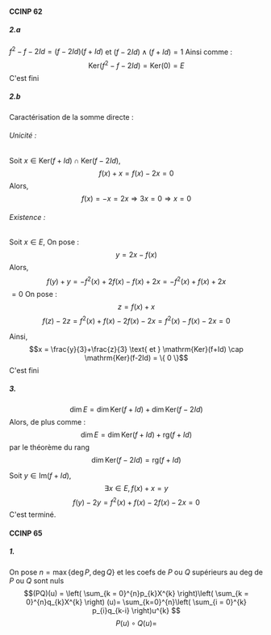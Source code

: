 #### CCINP 62
##### 2.a
$f^{2} - f -2Id = (f-2Id)(f+Id)$ et $(f-2Id)\wedge (f+Id) = 1$
Ainsi comme : 
$$\mathrm{Ker}(f^{2}-f-2Id) =\mathrm{Ker}(0) = E$$
C'est fini

##### 2.b
Caractérisation de la somme directe :
###### Unicité : 
Soit $x \in \mathrm{Ker}(f+Id) \cap \mathrm{Ker}(f-2Id)$, 
$$f(x)+x = f(x)-2x = 0$$
Alors, 
$$f(x) = -x = 2x \Rightarrow 3x = 0 \Rightarrow x = 0$$

###### Existence :
Soit $x \in E$, 
On pose : 
$$y = 2x - f(x)$$
Alors, 
$$f(y) + y = -f^{2}(x) + 2f(x) -f(x)+2x = -f^{2}(x) + f(x) +2x $$
$=0$
On pose :
$$z = f(x)+x$$
$$f(z) -2z = f^{2}(x) + f(x)-2f(x)-2x=f^{2}(x)-f(x)-2x = 0$$

Ainsi,
$$x = \frac{y}{3}+\frac{z}{3} \text{ et } \mathrm{Ker}(f+Id) \cap \mathrm{Ker}(f-2Id) = \{ 0 \}$$
C'est fini

##### 3.
$$\dim E = \dim \mathrm{Ker}(f+Id) + \dim  \mathrm{Ker}(f-2Id)$$
Alors, de plus comme : 
$$\dim E = \dim \mathrm{Ker}(f+Id) + \mathrm{rg}(f+Id)$$
par le théorème du rang
$$\dim  \mathrm{Ker}(f-2Id) = \mathrm{rg}(f+Id)$$

Soit $y \in \mathrm{Im}(f+Id)$, 
$$\exists x \in E, f(x) + x = y$$
$$f(y)-2y = f^{2}(x) +f(x) - 2f(x)-2x= 0$$
C'est terminé. 

#### CCINP 65
##### 1.
On pose $n = \max\{ \deg P , \deg Q \}$ et les coefs de $P$ ou $Q$ supérieurs au deg de $P$ ou $Q$ sont nuls
$$(PQ)(u) = \left( \sum_{k = 0}^{n}p_{k}X^{k} \right)\left( \sum_{k = 0}^{n}q_{k}X^{k} \right) (u)= \sum_{k=0}^{n}\left( \sum_{i = 0}^{k} p_{i}q_{k-i} \right)u^{k} $$
$$P(u) \circ Q(u) = $$